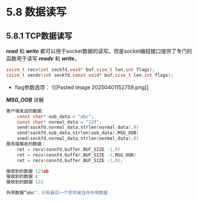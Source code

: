# 5.8 数据读写

## 5.8.1 TCP数据读写

***read*** 和 ***write*** 都可以用于socket数据的读写。但是socket编程接口提供了专门的函数用于读写 ***readv*** 和 ***write***。

```c
ssize_t recv(int sockfd,void* buf,size_t len,int flags);
ssize_t sendv(int sockfd,const void* buf,size_t len,int flags);
```

- flag参数选项：
![[Pasted image 20250401152759.png]]

***MSG_OOB*** 详解

```c
客户端发送的数据:
	const char* oob_data = "abc";
	const char* normal_data = "123";
	send(sockfd,normal_data,strlen(normal_data),0)
	send(sockfd,oob_data,strlen(oob_data),MSG_OOB)
	sned(sockfd,normal_data,strlen(normal_data),0)
服务端接收的数据：
	ret = recv(connfd,buffer,BUF_SIZE -1,0)
	ret = recv(connfd,buffer,BUF_SIZE -1,MSG_OOB)
	ret = recv(connfd,buffer,BUF_SIZE -1,0);

接收到的数据 123ab
接收到的数据 c
接收到的数据 123

外带数据“abc"，只有最后一个字符被当作外带数据
```